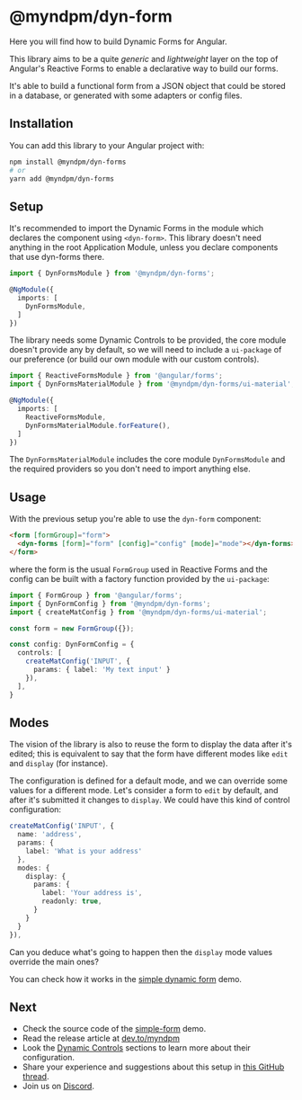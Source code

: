 # @myndpm/dyn-form

Here you will find how to build Dynamic Forms for Angular.

This library aims to be a quite *generic* and *lightweight* layer on the top of Angular's Reactive Forms to enable a declarative way to build our forms.

It's able to build a functional form from a JSON object that could be stored in a database, or generated with some adapters or config files.

## Installation

You can add this library to your Angular project with:

```bash
npm install @myndpm/dyn-forms
# or
yarn add @myndpm/dyn-forms
```

## Setup

It's recommended to import the Dynamic Forms
in the module which declares the component using `<dyn-form>`.
This library doesn't need anything in the root Application Module,
unless you declare components that use dyn-forms there.

```typescript
import { DynFormsModule } from '@myndpm/dyn-forms';

@NgModule({
  imports: [
    DynFormsModule,
  ]
})
```

The library needs some Dynamic Controls to be provided,
the core module doesn't provide any by default,
so we will need to include a `ui-package` of our preference
(or build our own module with our custom controls).

```typescript
import { ReactiveFormsModule } from '@angular/forms';
import { DynFormsMaterialModule } from '@myndpm/dyn-forms/ui-material';

@NgModule({
  imports: [
    ReactiveFormsModule,
    DynFormsMaterialModule.forFeature(),
  ]
})
```

The `DynFormsMaterialModule` includes the core module `DynFormsModule`
and the required providers so you don't need to import anything else.

## Usage

With the previous setup you're able to use the `dyn-form` component:

```html
<form [formGroup]="form">
  <dyn-forms [form]="form" [config]="config" [mode]="mode"></dyn-forms>
</form>
```

where the form is the usual `FormGroup` used in Reactive Forms
and the config can be built with a factory function provided by the `ui-package`:

```typescript
import { FormGroup } from '@angular/forms';
import { DynFormConfig } from '@myndpm/dyn-forms';
import { createMatConfig } from '@myndpm/dyn-forms/ui-material';

const form = new FormGroup({});

const config: DynFormConfig = {
  controls: [
    createMatConfig('INPUT', {
      params: { label: 'My text input' }
    }),
  ],
}
```

## Modes

The vision of the library is also to reuse the form to display the data after it's edited; this is equivalent to say that the form have different modes like `edit` and `display` (for instance).

The configuration is defined for a default mode, and we can override some values for a different mode. Let's consider a form to `edit` by default, and after it's submitted it changes to `display`. We could have this kind of control configuration:

```typescript
createMatConfig('INPUT', {
  name: 'address',
  params: {
    label: 'What is your address'
  },
  modes: {
    display: {
      params: {
        label: 'Your address is',
        readonly: true,
      }
    }
  }
}),
```

Can you deduce what's going to happen then the `display` mode values override the main ones?

You can check how it works in the [simple dynamic form](https://mynd.dev/demos/dyn-forms/simple-form) demo.

## Next

- Check the source code of the [simple-form](https://github.com/myndpm/open-source/tree/master/apps/website/src/app/demos/submodules/dyn-forms/components/simple) demo.
- Read the release article at [dev.to/myndpm](https://dev.to/myndpm/a-new-approach-to-have-dynamic-forms-in-angular-5d11)
- Look the [Dynamic Controls](/docs/dyn-forms/intro/dynamic-controls) sections to learn more about their configuration.
- Share your experience and suggestions about this setup in [this GitHub thread](https://github.com/myndpm/open-source/discussions/26).
- Join us on [Discord](https://discord.gg/XxEqkvzeXg).
